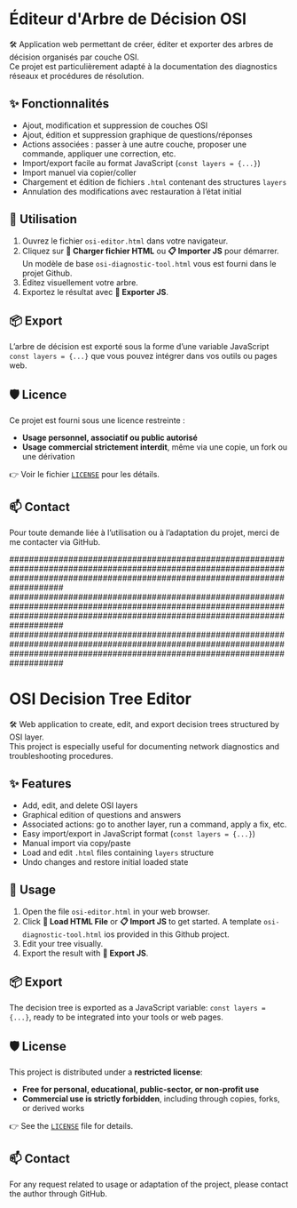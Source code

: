 # Éditeur d'Arbre de Décision OSI

🛠️ Application web permettant de créer, éditer et exporter des arbres de décision organisés par couche OSI.  
Ce projet est particulièrement adapté à la documentation des diagnostics réseaux et procédures de résolution.

## ✨ Fonctionnalités

- Ajout, modification et suppression de couches OSI
- Ajout, édition et suppression graphique de questions/réponses
- Actions associées : passer à une autre couche, proposer une commande, appliquer une correction, etc.
- Import/export facile au format JavaScript (`const layers = {...}`)
- Import manuel via copier/coller
- Chargement et édition de fichiers `.html` contenant des structures `layers`
- Annulation des modifications avec restauration à l’état initial

## 🚀 Utilisation

1. Ouvrez le fichier `osi-editor.html` dans votre navigateur.
2. Cliquez sur **📁 Charger fichier HTML** ou **📋 Importer JS** pour démarrer. Un modèle de base `osi-diagnostic-tool.html` vous est fourni dans le projet Github.
3. Éditez visuellement votre arbre.
4. Exportez le résultat avec **💾 Exporter JS**.

## 📦 Export

L’arbre de décision est exporté sous la forme d’une variable JavaScript `const layers = {...}` que vous pouvez intégrer dans vos outils ou pages web.

## 🛡️ Licence

Ce projet est fourni sous une licence restreinte :

- **Usage personnel, associatif ou public autorisé**
- **Usage commercial strictement interdit**, même via une copie, un fork ou une dérivation

👉 Voir le fichier [`LICENSE`](LICENSE) pour les détails.

## 📫 Contact

Pour toute demande liée à l’utilisation ou à l’adaptation du projet, merci de me contacter via GitHub.

###################################################################################################################################################################################
###################################################################################################################################################################################
###################################################################################################################################################################################

# OSI Decision Tree Editor

🛠️ Web application to create, edit, and export decision trees structured by OSI layer.  
This project is especially useful for documenting network diagnostics and troubleshooting procedures.

## ✨ Features

- Add, edit, and delete OSI layers
- Graphical edition of questions and answers
- Associated actions: go to another layer, run a command, apply a fix, etc.
- Easy import/export in JavaScript format (`const layers = {...}`)
- Manual import via copy/paste
- Load and edit `.html` files containing `layers` structure
- Undo changes and restore initial loaded state

## 🚀 Usage

1. Open the file `osi-editor.html` in your web browser.
2. Click **📁 Load HTML File** or **📋 Import JS** to get started. A template `osi-diagnostic-tool.html` ios provided in this Github project.
3. Edit your tree visually.
4. Export the result with **💾 Export JS**.

## 📦 Export

The decision tree is exported as a JavaScript variable: `const layers = {...}`, ready to be integrated into your tools or web pages.

## 🛡️ License

This project is distributed under a **restricted license**:

- **Free for personal, educational, public-sector, or non-profit use**
- **Commercial use is strictly forbidden**, including through copies, forks, or derived works

👉 See the [`LICENSE`](LICENSE) file for details.

## 📫 Contact

For any request related to usage or adaptation of the project, please contact the author through GitHub.
